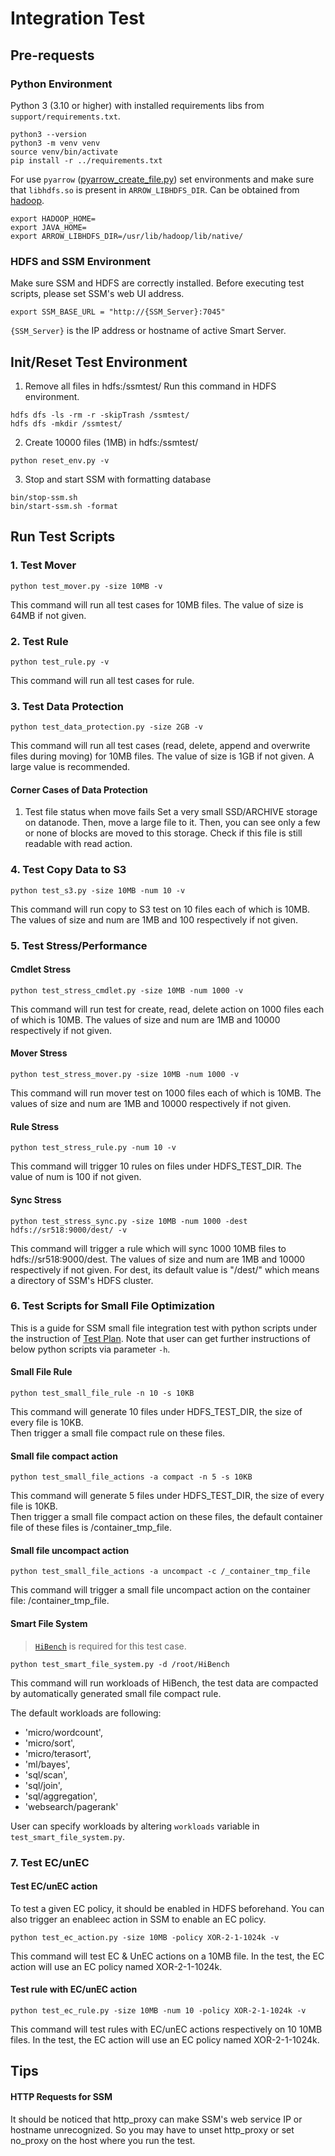 # Integration Test 


## Pre-requests
### Python Environment
Python 3 (3.10 or higher) with installed requirements libs from `support/requirements.txt`.
```
python3 --version
python3 -m venv venv
source venv/bin/activate
pip install -r ../requirements.txt
```
For use `pyarrow` ([pyarrow_create_file.py](pyarrow_create_file.py)) set environments 
and make sure that `libhdfs.so` is present in `ARROW_LIBHDFS_DIR`. Can be obtained from [hadoop](..%2Fhadoop). 
```
export HADOOP_HOME=
export JAVA_HOME=
export ARROW_LIBHDFS_DIR=/usr/lib/hadoop/lib/native/
```
### HDFS and SSM Environment
Make sure SSM and HDFS are correctly installed. Before executing test scripts, please set SSM's web UI address.
```
export SSM_BASE_URL = "http://{SSM_Server}:7045"
```

`{SSM_Server}` is the IP address or hostname of active Smart Server.

## Init/Reset Test Environment
1. Remove all files in hdfs:/ssmtest/
Run this command in HDFS environment.
```
hdfs dfs -ls -rm -r -skipTrash /ssmtest/
hdfs dfs -mkdir /ssmtest/
```

2. Create 10000 files (1MB) in hdfs:/ssmtest/

```
python reset_env.py -v
```

3. Stop and start SSM with formatting database

```
bin/stop-ssm.sh
bin/start-ssm.sh -format
```

## Run Test Scripts
### 1. Test Mover
```
python test_mover.py -size 10MB -v

```
This command will run all test cases for 10MB files.
The value of size is 64MB if not given.

### 2. Test Rule
```
python test_rule.py -v
```
This command will run all test cases for rule.

### 3. Test Data Protection
```
python test_data_protection.py -size 2GB -v
```
This command will run all test cases (read, delete, append and overwrite files during moving) for 10MB files.
The value of size is 1GB if not given. A large value is recommended.

#### Corner Cases of Data Protection

1. Test file status when move fails
Set a very small SSD/ARCHIVE storage on datanode. Then, move a large file to it. Then, you can see only a few or none of blocks are moved to this storage. Check if this file is still readable with read action.

### 4. Test Copy Data to S3

```
python test_s3.py -size 10MB -num 10 -v
```
This command will run copy to S3 test on 10 files each of which is 10MB.
The values of size and num are 1MB and 100 respectively if not given.

### 5. Test Stress/Performance

#### Cmdlet Stress
```
python test_stress_cmdlet.py -size 10MB -num 1000 -v
```
This command will run test for create, read, delete action on 1000 files each of which is 10MB.
The values of size and num are 1MB and 10000 respectively if not given.

#### Mover Stress
```
python test_stress_mover.py -size 10MB -num 1000 -v
```
This command will run mover test on 1000 files each of which is 10MB.
The values of size and num are 1MB and 10000 respectively if not given.

#### Rule Stress
```
python test_stress_rule.py -num 10 -v
```
This command will trigger 10 rules on files under HDFS_TEST_DIR.
The value of num is 100 if not given.

#### Sync Stress
```
python test_stress_sync.py -size 10MB -num 1000 -dest hdfs://sr518:9000/dest/ -v
```
This command will trigger a rule which will sync 1000 10MB files to hdfs://sr518:9000/dest.
The values of size and num are 1MB and 10000 respectively if not given.
For dest, its default value is "/dest/" which means a directory of SSM's HDFS cluster.

### 6. Test Scripts for Small File Optimization

This is a guide for SSM small file integration test with python scripts under the instruction of [Test Plan](https://github.com/Intel-bigdata/SSM/blob/trunk/supports/small-file-test/SSM%20Small%20File%20Optimization%20Test%20Plan.md).
Note that user can get further instructions of below python scripts via parameter `-h`.

#### Small File Rule
```
python test_small_file_rule -n 10 -s 10KB
```
This command will generate 10 files under HDFS_TEST_DIR, the size of every file is 10KB.         
Then trigger a small file compact rule on these files.

#### Small file compact action
```
python test_small_file_actions -a compact -n 5 -s 10KB
```
This command will generate 5 files under HDFS_TEST_DIR, the size of every file is 10KB.          
Then trigger a small file compact action on these files, the default container file of these files is /container_tmp_file.

#### Small file uncompact action
```
python test_small_file_actions -a uncompact -c /_container_tmp_file
```
This command will trigger a small file uncompact action on the container file: /container_tmp_file.

#### Smart File System
> [`HiBench`](https://github.com/intel-hadoop/HiBench) is required for this test case.

```
python test_smart_file_system.py -d /root/HiBench
```
This command will run workloads of HiBench, the test data are compacted by automatically generated small file compact rule.

The default workloads are following:
- 'micro/wordcount',
- 'micro/sort',
- 'micro/terasort',
- 'ml/bayes',
- 'sql/scan',
- 'sql/join',
- 'sql/aggregation',
- 'websearch/pagerank'      

User can specify workloads by altering `workloads` variable in `test_smart_file_system.py`.

### 7. Test EC/unEC

#### Test EC/unEC action
To test a given EC policy, it should be enabled in HDFS beforehand. You can also trigger an enableec action in SSM to enable an EC policy.
```
python test_ec_action.py -size 10MB -policy XOR-2-1-1024k -v
```
This command will test EC & UnEC actions on a 10MB file. In the test, the EC action will use an EC policy named XOR-2-1-1024k.

#### Test rule with EC/unEC action
```
python test_ec_rule.py -size 10MB -num 10 -policy XOR-2-1-1024k -v
```
This command will test rules with EC/unEC actions respectively on 10 10MB files. In the test, the EC action will use an EC policy named XOR-2-1-1024k.

## Tips

#### HTTP Requests for SSM

It should be noticed that http_proxy can make SSM's web service IP or hostname unrecognized. So you may have to unset http_proxy or set no_proxy on the host where you run the test.


